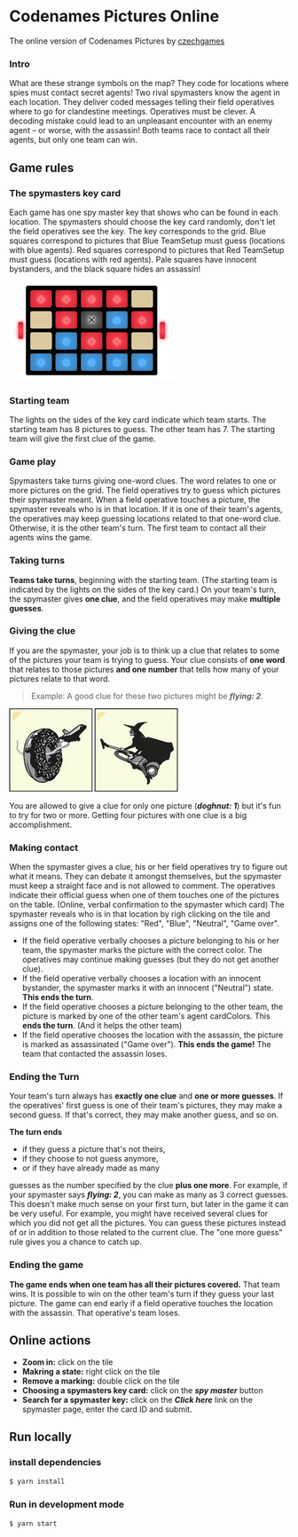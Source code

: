 # Codenames Pictures Online
The online version of Codenames Pictures by [czechgames](https://czechgames.com/en/codenames-pictures/)

### Intro
What are these strange symbols on the map? They code for locations where spies must contact secret agents!
Two rival spymasters know the agent in each location. They deliver coded messages telling their field operatives where to go for clandestine meetings. Operatives must be clever. A decoding mistake could lead to an unpleasant encounter with an enemy agent – or worse, with the assassin!
Both teams race to contact all their agents, but only one team can win.

## Game rules
### The spymasters key card
Each game has one spy master key that shows who can be found in each location.
The spymasters should choose the key card randomly, don't let the field operatives see the key.
The key corresponds to the grid. Blue squares correspond to pictures that Blue TeamSetup
must guess (locations with blue agents). Red squares correspond to pictures that Red TeamSetup must
guess (locations with red agents). Pale squares have innocent bystanders, and the black square
hides an assassin!

<img src="public/images/docs/spymaster-key-example.png" width="300px">

### Starting team
The lights on the sides of the key card indicate which team starts. The starting team
has 8 pictures to guess. The other team has 7. The starting team will give the first
clue of the game.

### Game play
Spymasters take turns giving one-word clues.
The word relates to one or more pictures on the grid. The field operatives try to guess which pictures their spymaster meant.
When a field operative touches a picture, the spymaster reveals who is in that location. If it is one of their team's agents, the operatives may keep guessing locations related to that one-word clue. Otherwise, it is the other team's turn. The first team to contact all their agents wins the game.

### Taking turns
**Teams take turns**, beginning with the starting team. (The starting team is indicated by the lights on the sides of the key card.)
On your team's turn, the spymaster gives **one clue**, and the field operatives may make **multiple guesses**.

### Giving the clue
If you are the spymaster, your job is to think up a clue that relates to some of the pictures your team is trying to guess.
Your clue consists of **one word** that relates to those pictures **and one number** that tells how many of your pictures relate to that word.

> Example: A good clue for these two pictures might be **_flying: 2_**.

<img src="public/images/cards/card-29.jpg" width="150px" style="display: inline-block">
<img src="public/images/cards/card-4.jpg" width="150px" style="display: inline-block">

You are allowed to give a clue for only one
picture (**_doghnut: 1_**) but it's fun to try for two or more.
Getting four pictures with one clue is a big accomplishment.

### Making contact
When the spymaster gives a clue, his or her field operatives try to figure out what it means.
They can debate it amongst themselves, but the spymaster must keep a straight face and is not allowed to comment. The operatives indicate their official guess when one of them touches one of the pictures on
the table. (Online, verbal confirmation to the spymaster which card)
The spymaster reveals who is in that location by righ clicking on the tile and assigns one of the following states: "Red", "Blue", "Neutral", "Game over".
- If the field operative verbally chooses a picture belonging to his or her team, the spymaster marks the picture with the correct color. The operatives may continue making guesses (but they do not get another clue).
- If the field operative verbally chooses a location
with an innocent bystander, the spymaster marks it with an innocent  ("Neutral") state. **This ends the turn**.
- If the field operative chooses a picture belonging to the other team, the picture is marked by one of the other team's agent cardColors.
This **ends the turn**. (And it helps the other team)
- If the field operative chooses the location
with the assassin, the picture is marked as assassinated ("Game over"). **This ends the game!**
The team that contacted the assassin loses.

### Ending the Turn
Your team's turn always has **exactly one clue** and **one or more guesses**. If the operatives' first guess is one of their team's pictures, they may make a second guess.
If that's correct, they may make another guess, and so on.

**The turn ends**
- if they guess a picture that's not theirs,
- if they choose to not guess anymore,
- or if they have already made as many

guesses as the number specified by the clue **plus one more**.
For example, if your spymaster says **_flying: 2_**, you can make as many as 3 correct guesses. This doesn't make much sense on your first turn, but later in the game it can be very useful.
For example, you might have received several clues for which you did not get all the pictures. You can guess these pictures instead of or in addition to those related to the current clue.
The "one more guess" rule gives you a chance to catch up.

### Ending the game
**The game ends when one team has all their pictures covered.**
That team wins. It is possible to win on the other team's turn if
they guess your last picture.
The game can end early if a field operative touches the location with the assassin. That operative's team loses.


## Online actions
- **Zoom in:** click on the tile
- **Makring a state:** right click on the tile
- **Remove a marking:** double click on the tile
- **Choosing a spymasters key card:** click on the **_spy master_** button
- **Search for a spymaster key:** click on the **_Click here_** link on the spymaster page, enter the card ID and submit.

## Run locally
### install dependencies
```bash
$ yarn install
```

### Run in development mode
```bash
$ yarn start
```
